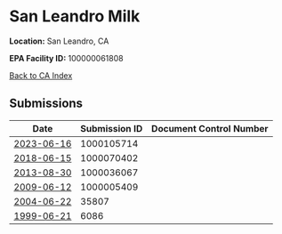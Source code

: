 # San Leandro Milk

**Location:** San Leandro, CA

**EPA Facility ID:** 100000061808

[Back to CA Index](../../index.md)

## Submissions

| Date | Submission ID | Document Control Number |
|------|--------------|-------------------------|
| [2023-06-16](submissions/1000105714.md) | 1000105714 |  |
| [2018-06-15](submissions/1000070402.md) | 1000070402 |  |
| [2013-08-30](submissions/1000036067.md) | 1000036067 |  |
| [2009-06-12](submissions/1000005409.md) | 1000005409 |  |
| [2004-06-22](submissions/35807.md) | 35807 |  |
| [1999-06-21](submissions/6086.md) | 6086 |  |
